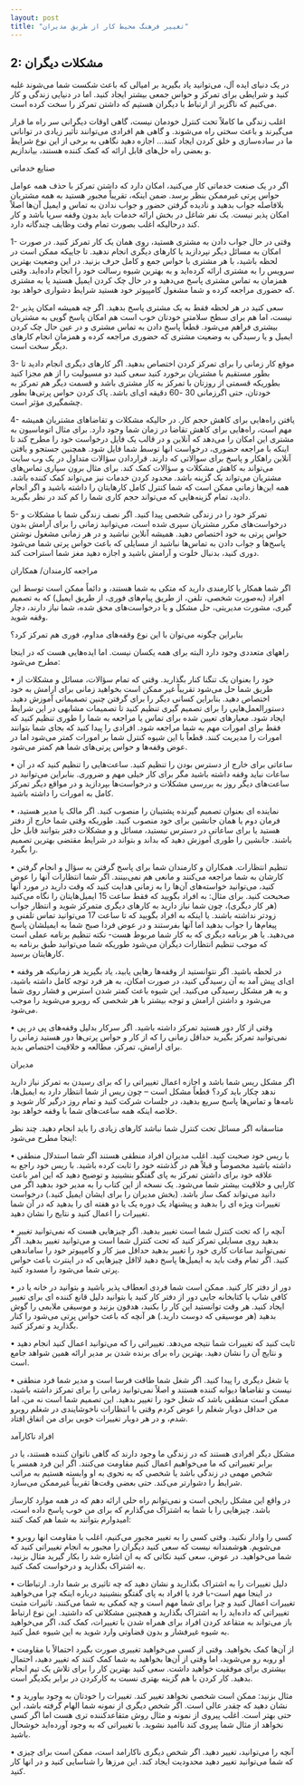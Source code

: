 ```yaml
---
layout: post
title: "تغییر فرهنگ محیط کار از طریق مدیران"
---
```

2: مشکلات دیگران
----------------

در یک دنیای ایده آل، می‌توانید یاد بگیرید بر امیالی که باعث شکست شما
می‌شوند غلبه کنید و شرایطی برای تمرکز و حواس جمعی بیشتر ایجاد کنید. اما
در دنیایی زندگی و کار می‌کنیم که ناگزیر از ارتباط با دیگران هستیم که
داشتن تمرکز را سخت کرده است.

اغلب زندگی ما کاملاً تحت کنترل خودمان نیست، گاهی اوقات دیگرانی سر راه ما
قرار می‌گیرند و باعث سختی راه می‌شوند. و گاهی هم افرادی می‌توانند تأثیر
زیادی در توانانی ما در ساده‌سازی و خلق کردن ایجاد کنند... اجازه دهید
نگاهی به برخی از این نوع شرایط و بعضی راه حل‌های قابل ارائه که کمک کننده
هستند، بیاندازیم.

صنایع خدماتی

اگر در یک صنعت خدماتی کار می‌کنید، امکان دارد که داشتن تمرکز با حذف همه
عوامل حواس پرتی غیرممکن بنظر برسد. ضمن اینکه، تقریباً مجبور هستید به همه
مشتریان بلافاصله جواب بدهید و نادیده گرفتن حضور و جواب ندادن به تماس و
ایمیل آن‌ها اصلاً امکان پذیر نیست. یک نفر شاغل در بخش ارائه خدمات باید
بدون وقفه سرپا باشد و کار کند درحالیکه اغلب بصورت تمام وقت وظایف چندگانه
دارد.

1- وقتی در حال جواب دادن به مشتری هستید، روی همان یک کار تمرکز کنید. در
صورت امکان به مسائل دیگر نپردازید یا کارهای دیگری انجام ندهید. تا جاییکه
ممکن است در لحظه باشید، با هر مشتری با حواس جمع و کامل حرف بزنید. در این
وضعیت بهترین سرویس را به مشتری ارائه کرده‌اید و به بهترین شیوه رسالت خود
را انجام داده‌اید. وقتی همزمان به تماس مشتری پاسخ می‌دهید و در حال چک
کردن ایمیل هستید یا به مشتری که حضوری مراجعه کرده و شما مشغول کامپیوتر
خود هستید شرایط دشواری خواهد بود.

2- سعی کنید در هر لحظه فقط به یک مشتری پاسخ بدهید. اگر چه همیشه امکان
پذیر نیست، اما هم برای سطح سلامتی خودتان خوب است هم امکان پاسخ گویی به
مشتریان بیشتری فراهم می‌شود. قطعاً پاسخ دادن به تماس مشتری و در عین حال
چک کردن ایمیل و یا رسیدگی به وضعیت مشتری که حضوری مراجعه کرده و همزمان
انجام کارهای دیگر سخت است.

3- موقع کار زمانی را برای تمرکز کردن اختصاص بدهید. اگر کارهای دیگری
انجام دادید تا بطور مستقیم با مشتریان برخورد کنید سعی کنید دو مسیولیت را
از هم مجزا کنید بطوریکه قسمتی از روزتان با تمرکز به کار مشتری باشد و
قسمت دیگر هم تمرکز به خودتان، حتی اگرزمانی 30 -60 دقیقه ای‌ای باشد. پاک
کردن حواس پرتی‌ها بطور چشمگیری مؤثر است.

4- یافتن راه‌هایی برای کاهش حجم کار. در حالیکه مشکلات و تقاضاهای مشتریان
همیشه مهم است، راه‌هایی برای کاهش تقاضا در زمان شما وجود دارد. برای مثال
اتوماسیون به مشتری این امکان را می‌دهد که آنلاین و در قالب یک فایل
درخواست خود را مطرح کند تا اینکه با مراجعه حضوری، درخواست انها توسط شما
فایل شود. همچنین جستجو و یافتن آنلاین راهکار و پاسخ برای سوالاتی که
دارند. قراردادن سؤالات متداول در یک وب سایت می‌تواند به کاهش مشکلات و
سؤالات کمک کند. برای مثال برون سپاری تماس‌های مشتریان می‌تواند یک گزینه
باشد. محدود کردن خدمات نیز می‌تواند کمک کننده باشد. همه این‌ها زمانی
ممکن است که شما کنترل کامل کارهایتان را داشته باشید و اگر انجام دادید،
تمام گزینه‌هایی که می‌تواند حجم کاری شما را کم کند در نظر بگیرید.

5- تمرکز خود را در زندگی شخصی پیدا کنید. اگر نصف زندگی شما با مشکلات و
درخواست‌های مکرر مشتریان سپری شده است، می‌توانید زمانی را برای آرامش
بدون حواس پرتی به خود اختصاص دهید. همیشه آنلاین نباشید و در هر زمانی
مشغول نوشتن پاسخ‌ها و جواب دادن به تماس‌ها نباشید از مسایلی که باعث حواس
پرتی شما می‌شود دوری کنید، بدنبال خلوت و آرامش باشید و اجازه دهید مغز
شما استراحت کند.

مراجعه کارمندان/ همکاران

اگر شما همکار یا کارمندی دارید که متکی به شما هستند، و دائماً ممکن است
توسط این افراد (به‌صورت شخصی، تلفن، از طریق پیام‌های فوری، از طریق
ایمیل) که به تصمیم گیری، مشورت مدیریتی، حل مشکل و یا درخواست‌های محق
شده، شما نیاز دارند، دچار وقفه شوید.

بنابراین چگونه می‌توان با این نوع وقفه‌های مداوم، فوری هم تمرکز کرد؟

راههای متعددی وجود دارد البته برای همه یکسان نیست. اما ایده‌هایی هست که
در اینجا مطرح می‌شود:

• خود را بعنوان یک تنگنا کنار بگذارید. وقتی که تمام سؤالات، مسائل و
مشکلات از طریق شما حل می‌شود تقریباً غیر ممکن است بخواهید زمانی برای
ارامش به خود اختصاص دهید. بنابراین کسانی دیگر را برای گرفتن چنین
تصمیماتی آموزش دهید. دستورالعمل‌هایی را برای تصمیم گیری تنظیم کنید تا
تصمیمات مشابهی در این شرایط ایجاد شود. معیارهای تعیین شده برای تماس یا
مراجعه به شما را طوری تنظیم کنید که فقط برای امورات مهم به شما مراجعه
شود. افرادی را پیدا کنید که بجای شما بتوانند امورات را مدیریت کنند.
قطعاً با این شیوه کنترل شما بر امورات کمتر می‌شود اما در عوض وقفه‌ها و
حواس پرتی‌های شما هم کمتر می‌شود.

• ساعاتی برای خارج از دسترس بودن را تنظیم کنید. ساعت‌هایی را تنظیم کنید
که در آن ساعات نباید وقفه داشته باشید مگر برای کار خیلی مهم و ضروری.
بنابراین می‌توانید در ساعت‌های دیگر روز به بررسی مشکلات و درخواست‌ها
بپردازید و در مواقع دیگر تمرکز کامل به امورات را داشته باشید.

• نماینده ای‌ بعنوان تصمیم گیرنده پشتیبان را منصوب کنید. اگر مالک یا
مدیر هستید، فرمان دوم یا همان جانشین برای خود منصوب کنید. طوریکه وقتی
شما خارج از دفتر هستید یا برای ساعاتی در دسترس نیستید، مسائل و و مشکلات
دفتر بتوانند قابل حل باشند. جانشین را طوری آموزش دهید که بداند و بتواند
در شرایط مقتضی بهترین تصمیم را بگیرد.

• تنظیم انتظارات. همکاران و کارمندان شما برای پاسخ گرفتن به سؤال و انجام
گرفتن کارشان به شما مراجعه می‌کنند و مانعی هم نمی‌بینند. اگر شما
انتظارات آنها را عوض کنید، می‌توانید خواسته‌های آن‌ها را به زمانی هدایت
کنید که وقت دارید در مورد آنها صحبحت کنید. برای مثال: به افراد بگویید که
فقط ساعت 15 ایمیل‌هایتان را نگاه می‌کنید (هر کار دیگری)، چون شما نیاز
دارید به کارهای دیگری متمرکز شوید و انتظار جواب زودتر نداشته باشند. یا
اینکه به افراد بگویید که تا ساعت 17 می‌توانید تماس تلفنی و پیغام‌ها را
جواب بدهید اما آنها بفرستند و در عوض فردا صبح شما به ایمیلشان پاسخ
می‌دهید. یا هر برنامه دیگری که به کار شما مربوط هست- نکته تنظیم برنامه
عملی است که موجب تنظیم انتظارات دیگران می‌شود طوریکه شما می‌توانید طبق
برنامه به کارهایتان برسید.

• در لحظه باشید. اگر نتوانستید از وقفه‌ها رهایی یابید، یاد بگیرید هر
زمانیکه هر وقفه ای‌ای پیش آمد به آن رسیدگی کنید، در صورت امکان، به هر
فرد توجه کامل داشته باشید، و به هر مشکل رسیدگی می‌کنید. این شیوه باعث
کمتر شدن استرس و فشار روی شما می‌شود و داشتن ارامش و توجه بیشتر با هر
شخصی که روبرو می‌شوید را موجب می‌شود.

• وقتی از کار دور هستید تمرکز داشته باشید. اگر سرکار بدلیل وقفه‌های پی
در پی نمی‌توانید تمرکز بگیرید حداقل زمانی را که از کار و حواس پرتی‌ها
دور هستید زمانی را برای ارامش، تمرکز، مطالعه و خلاقیت اختصاص بدید.

مدیران

اگر مشکل ریس شما باشد و اجازه اعمال تغییراتی را که برای رسیدن به تمرکز
نیاز دارید ندهد چکار باید کرد؟ قطعاً مشکل است – چون ریس از شما انتظار
دارد به ایمیل‌ها، نامه‌ها و تماس‌ها پاسخ سریع بدهید، در جلسات شرکت کنید
و تمام روز درگیر کار شوید و خلاصه اینکه همه ساعت‌های شما با وقفه خواهد
بود.

متاسفانه اگر مسائل تحت کنترل شما نباشد کارهای زیادی را باید انجام دهید.
چند نظر اینجا مطرح می‌شود:

• با ریس خود صحبت کنید. اغلب مدیران افراد منطقی هستند اگر شما استدلال
منطقی داشته باشید مخصوصاً و قبلاً هم در گذشته خود را ثابت کرده باشید. با
ریس خود راجع به علاقه خود برای داشتن تمرکز به پای گفتگو بنشینید و توضیح
دهید که این امر باعث کارایی و خلاقیت بیشتر شما می‌شود. یک نسخه از این
کتاب را به مدیر خود بدهید اگر می دانید می‌تواند کمک ساز باشد. (بخش
مدیران را برای ایشان ایمیل کنید.) درخواست تغییرات ویژه ای‌ را بدهید و
پیشنهاد یک دوره یک یا دو هفته ای را بدهید که در آن شما تغییرات را
اعمال کنید و نتایج را نشان دهید.

• آنچه را که تحت کنترل شما است تغییر بدهید. اگر چیزهایی هست که
نمی‌توانید تغییر بدهید روی مسایلی تمرکز کنید که تحت کنترل شما است و
می‌توانید تغییر بدهید. اگر نمی‌توانید ساعات کاری خود را تغییر بدهید
حداقل میز کار و کامپیوتر خود را ساماندهی کنید. اگر تمام وقت باید به
ایمیل‌ها پاسخ دهید لااقل چیزهایی که در اینترت باعث حواس پرتی شما می‌شود
را مسدود کنید.

• دور از دفتر کار کنید. ممکن است شما فردی انعطاف پذیر باشید و بتوانید در
خانه یا در کافی شاپ یا کتابخانه جایی دور از دفتر کار کنید یا بتوانید
دلیل قانع کننده ای برای تغییر ایجاد کنید. هر وقت توانستید این کار را
بکنید، هدفون بزنید و موسیقی ملایمی را گوش بدهید (هر موسیقی که دوست
دارید.) هر آنچه که باعث حواس پرتی می‌شود را کنار بگذارید و تمرکز کنید.

• ثابت کنید که تغییرات شما نتیجه می‌دهد. تغییراتی را که می‌توانید اعمال
کنید انجام دهید و نتایج آن را نشان دهید. بهترین راه برای برنده شدن بر
مدیر ارائه همین شواهد جامع است.

• یا شغل دیگری را پیدا کنید. اگر شغل شما طاقت فرسا است و مدیر شما فرد
منطقی نیست و تقاضاها دیوانه کننده هستند و اصلاً نمی‌توانید زمانی را برای
تمرکز داشته باشید، ممکن است منطقی باشد که شغل خود را تغییر بدهید. این
تصمیم شما است نه من، اما من حداقل دوبار شغلم را عوض کردم وقتی با
انتظارات ناخوشایندی در شغلم روبرو شدم، و در هر دوبار تغییرات خوبی برای
من اتفاق افتاد.

افراد ناکارآمد

مشکل دیگر افرادی هستند که در زندگی ما وجود دارند که گاهی ناتوان کننده
هستند، یا در برابر تغییراتی که ما می‌خواهیم اعمال کنیم مقاومت می‌کنند.
اگر این فرد همسر یا شخص مهمی در زندگی باشد یا شخصی که به نحوی به او
وابسته هستیم به مراتب شرایط را دشوارتر می‌کند. حتی بعضی وقت‌ها تقریباً
غیرممکن می‌سازد.

در واقع این مشکل رایجی است و نمی‌توانم راه حلی ارائه دهم که در همه موارد
کارساز باشد. چیزهایی را با شما به اشتراک می‌گذارم که برای من خوب پاسخ
داده است، امیدوارم بتوانند به شما هم کمک کنند:

• کسی را وادار نکنید. وقتی کسی را به تغییر مجبور می‌کنیم، اغلب با مقاومت
انها روبرو می‌شویم. هوشمندانه نیست که سعی کنید دیگران را مجبور به انجام
تغییراتی کنید که شما می‌خواهید. در عوض، سعی کنید نکاتی که به ان اشاره شد
را بکار گیرید مثال بزنید، به اشتراک بگذارید و درخواست کمک کنید.

• دلیل تغییرات را به اشتراک بگذارید و نشان دهید که چه تاثیری بر شما
دارد. ارتباطات در اینجا مهم است-با فرد یا افراد به پای گفتگو بنشینید
درباره اینکه چرا می‌خواهید تغییرات اعمال کنید و چرا برای شما مهم است و
چه کمکی به شما می‌کنند. تاثیرات مثبت تغییراتی که داده‌اید را به اشتراک
بگذارید و همچنین مشکلاتی که داشتید. این نوع ارتباط باز می‌تواند به
متقاعد کردن افراد برای همراه شدن با تغییرات، کمک کند، اگر می‌خواهید به
شیوه غیرفشار و بدون قضاوتی وارد شوید به این شیوه عمل کنید.

• از آن‌ها کمک بخواهید. وقتی از کسی می‌خواهید تغییری صورت بگیرد احتمالاً
با مقاومت او روبه رو می‌شوید، اما وقتی از آن‌ها بخواهید به شما کمک کنند
که تغییر دهید، احتمال بیشتری برای موفقیت خواهید داشت. سعی کنید بهترین
کار را برای تلاش یک تیم انجام بدهید. کار کردن با هم گزینه بهتری نسبت به
کارکردن در برابر یکدیگر است.

• مثال بزنید: ممکن است شخصی نخواهد تغییر کند. تغییرات را خودتان به وجود
بیاورید و نشان دهید که چقدر عالی است. اگر شخص دیگری از نمونه شما الهام
گرفته باشد، این حتی بهتر است. اغلب پیروی از نمونه و مثال روش متقاعدکننده
تری هست اما اگر کسی نخواهد از مثال شما پیروی کند ناامید نشوید. با
تغییراتی که به وجود آورده‌اید خوشحال باشید.

• آنچه را می‌توانید، تغییر دهید. اگر شخص دیگری ناکارامد است، ممکن است
برای چیزی که شما می‌توانید تغییر دهید محدودیت ایجاد کند. این مرزها را
شناسایی کنید و در انها کار کنید.
